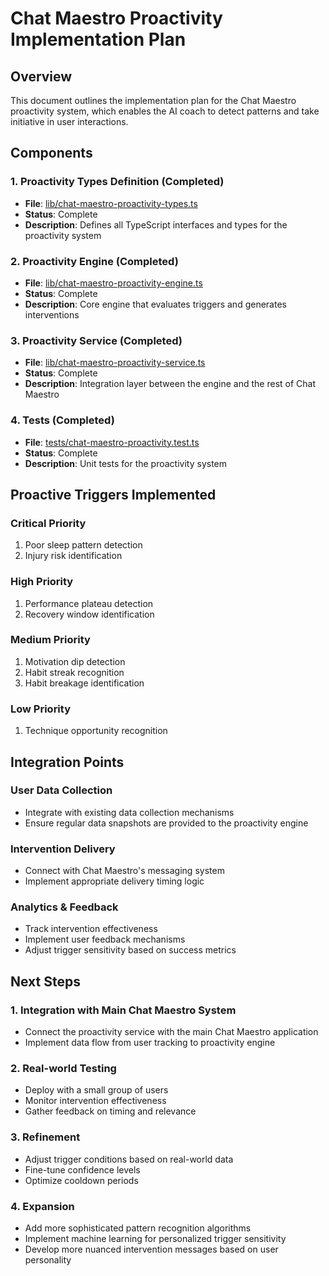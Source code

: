 # Chat Maestro Proactivity Implementation Plan

## Overview
This document outlines the implementation plan for the Chat Maestro proactivity system, which enables the AI coach to detect patterns and take initiative in user interactions.

## Components

### 1. Proactivity Types Definition (Completed)
- **File**: [lib/chat-maestro-proactivity-types.ts](file:///c%3A/dev/SPARTAN%204/lib/chat-maestro-proactivity-types.ts)
- **Status**: Complete
- **Description**: Defines all TypeScript interfaces and types for the proactivity system

### 2. Proactivity Engine (Completed)
- **File**: [lib/chat-maestro-proactivity-engine.ts](file:///c%3A/dev/SPARTAN%204/lib/chat-maestro-proactivity-engine.ts)
- **Status**: Complete
- **Description**: Core engine that evaluates triggers and generates interventions

### 3. Proactivity Service (Completed)
- **File**: [lib/chat-maestro-proactivity-service.ts](file:///c%3A/dev/SPARTAN%204/lib/chat-maestro-proactivity-service.ts)
- **Status**: Complete
- **Description**: Integration layer between the engine and the rest of Chat Maestro

### 4. Tests (Completed)
- **File**: [tests/chat-maestro-proactivity.test.ts](file:///c%3A/dev/SPARTAN%204/tests/chat-maestro-proactivity.test.ts)
- **Status**: Complete
- **Description**: Unit tests for the proactivity system

## Proactive Triggers Implemented

### Critical Priority
1. Poor sleep pattern detection
2. Injury risk identification

### High Priority
1. Performance plateau detection
2. Recovery window identification

### Medium Priority
1. Motivation dip detection
2. Habit streak recognition
3. Habit breakage identification

### Low Priority
1. Technique opportunity recognition

## Integration Points

### User Data Collection
- Integrate with existing data collection mechanisms
- Ensure regular data snapshots are provided to the proactivity engine

### Intervention Delivery
- Connect with Chat Maestro's messaging system
- Implement appropriate delivery timing logic

### Analytics & Feedback
- Track intervention effectiveness
- Implement user feedback mechanisms
- Adjust trigger sensitivity based on success metrics

## Next Steps

### 1. Integration with Main Chat Maestro System
- Connect the proactivity service with the main Chat Maestro application
- Implement data flow from user tracking to proactivity engine

### 2. Real-world Testing
- Deploy with a small group of users
- Monitor intervention effectiveness
- Gather feedback on timing and relevance

### 3. Refinement
- Adjust trigger conditions based on real-world data
- Fine-tune confidence levels
- Optimize cooldown periods

### 4. Expansion
- Add more sophisticated pattern recognition algorithms
- Implement machine learning for personalized trigger sensitivity
- Develop more nuanced intervention messages based on user personality